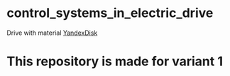 # control_systems_in_electric_drive
Drive with material [YandexDisk](https://disk.yandex.ru/d/xuH0xQDSBh55Ag)

# This repository is made for **variant 1**
